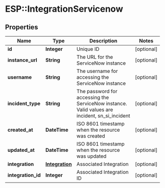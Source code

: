 # ESP::IntegrationServicenow

## Properties
Name | Type | Description | Notes
------------ | ------------- | ------------- | -------------
**id** | **Integer** | Unique ID | [optional] 
**instance_url** | **String** | The URL for the ServiceNow instance | [optional] 
**username** | **String** | The username for accessing the ServiceNow instance | [optional] 
**incident_type** | **String** | The password for accessing the ServiceNow instance. Valid values are incident, sn_si_incident | [optional] 
**created_at** | **DateTime** | ISO 8601 timestamp when the resource was created | [optional] 
**updated_at** | **DateTime** | ISO 8601 timestamp when the resource was updated | [optional] 
**integration** | [**Integration**](Integration.md) | Associated Integration | [optional] 
**integration_id** | **Integer** | Associated Integration ID | [optional] 


